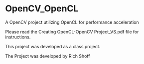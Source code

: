 OpenCV_OpenCL
=============

A OpenCV project utilizing OpenCL for performance acceleration

Please read the Creating OpenCL-OpenCV Project_VS.pdf file for instructions.

This project was developed as a class project.

The Project was developed by Rich Shoff